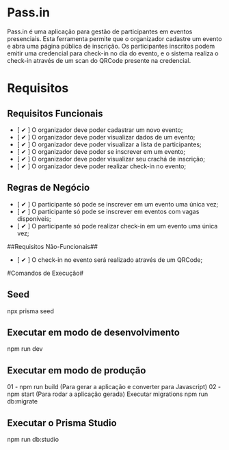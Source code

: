 # Pass.in

Pass.in é uma aplicação para gestão de participantes em eventos presenciais. Esta ferramenta permite que o organizador cadastre um evento e abra uma página pública de inscrição. Os participantes inscritos podem emitir uma credencial para check-in no dia do evento, e o sistema realiza o check-in através de um scan do QRCode presente na credencial.

# Requisitos

## Requisitos Funcionais
- [ ✔ ] O organizador deve poder cadastrar um novo evento;
- [ ✔ ] O organizador deve poder visualizar dados de um evento;
- [ ✔ ] O organizador deve poder visualizar a lista de participantes;
- [ ✔ ] O organizador deve poder se inscrever em um evento;
- [ ✔ ] O organizador deve poder visualizar seu crachá de inscrição;
- [ ✔ ] O organizador deve poder realizar check-in no evento;
 
## Regras de Negócio
- [ ✔ ] O participante só pode se inscrever em um evento uma única vez;
- [ ✔ ] O participante só pode se inscrever em eventos com vagas disponíveis;
- [ ✔ ] O participante só pode realizar check-in em um evento uma única vez;
 
##Requisitos Não-Funcionais##
- [ ✔ ] O check-in no evento será realizado através de um QRCode;
 
#Comandos de Execução#

## Seed
npx prisma seed

## Executar em modo de desenvolvimento
npm run dev

## Executar em modo de produção
01 - npm run build (Para gerar a aplicação e converter para Javascript)
02 - npm start (Para rodar a aplicação gerada)
Executar migrations
npm run db:migrate

## Executar o Prisma Studio
npm run db:studio

